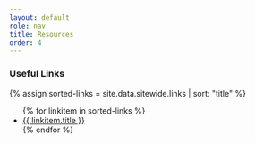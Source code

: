```yaml
---
layout: default
role: nav
title: Resources
order: 4
---
```

<h3>
	Useful Links 
</h3>
{% assign sorted-links = site.data.sitewide.links | sort: "title" %} 
<ul class="linkslist">
	{% for linkitem in sorted-links %} 
	<li><a href="{{linkitem.url}}" target="_blank">{{ linkitem.title }}</a></li>
	{% endfor %} 
</ul>